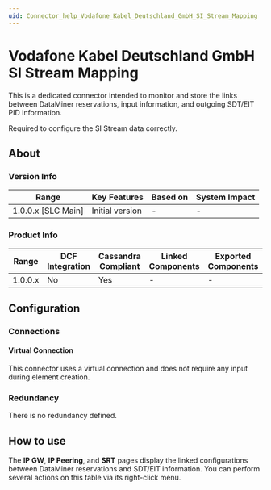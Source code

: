 ```yaml
---
uid: Connector_help_Vodafone_Kabel_Deutschland_GmbH_SI_Stream_Mapping
---
```


# Vodafone Kabel Deutschland GmbH SI Stream Mapping

This is a dedicated connector intended to monitor and store the links between DataMiner reservations, input information, and outgoing SDT/EIT PID information.

Required to configure the SI Stream data correctly.

## About

### Version Info

| **Range**            | **Key Features**    | **Based on** | **System Impact** |
|----------------------|---------------------|--------------|-------------------|
| 1.0.0.x [SLC Main]   | Initial version     | -            | -                 |

### Product Info

| Range     | DCF Integration     | Cassandra Compliant     | Linked Components     | Exported Components     |
|-----------|---------------------|-------------------------|-----------------------|-------------------------|
| 1.0.0.x   | No                  | Yes                     | -                     | -                       |

## Configuration

### Connections

#### Virtual Connection

This connector uses a virtual connection and does not require any input during element creation.

### Redundancy

There is no redundancy defined.

## How to use

The **IP GW**, **IP Peering**, and **SRT** pages display the linked configurations between DataMiner reservations and SDT/EIT information. You can perform several actions on this table via its right-click menu.
